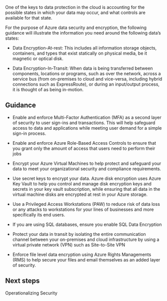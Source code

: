 
One of the keys to data protection in the cloud is accounting for the possible states in which your data may occur, and what controls are available for that state.  


For the purpose of Azure data security and encryption, the following guidance will illustrate the information you need around the following data’s states: 
 

- Data Encryption-At-rest: This includes all information storage objects, containers, and types that exist statically on physical media, be it magnetic or optical disk. 

- Data Encryption-In-Transit: When data is being transferred between components, locations or programs, such as over the network, across a service bus (from on-premises to cloud and vice-versa, including hybrid connections such as ExpressRoute), or during an input/output process, it is thought of as being in-motion. 



## Guidance 

- Enable and enforce Multi-Factor Authentication (MFA) as a second layer of security to user sign-ins and transactions. This will help safeguard access to data and applications while meeting user demand for a simple sign-in process. 

- Enable and enforce Azure Role-Based Access Controls to ensure that you grant only the amount of access that users need to perform their jobs 

- Encrypt your Azure Virtual Machines to help protect and safeguard your data to meet your organizational security and compliance requirements.  

- Use secret keys to encrypt your data. Azure disk encryption uses Azure Key Vault to help you control and manage disk encryption keys and secrets in your key vault subscription, while ensuring that all data in the virtual machine disks are encrypted at rest in your Azure storage. 

- Use a Privileged Access Workstations (PAW) to reduce risk of data loss or any attacks to workstations for your lines of businesses and more specifically its end users. 

- If you are using SQL databases, ensure you enable SQL Data Encryption 

- Protect your data in transit by isolating the entire communication channel between your on-premises and cloud infrastructure by using a virtual private network (VPN) such as Site-to-Site VPN 

- Enforce file level data encryption using Azure Rights Managements (RMS) to help secure your files and email themselves as an added layer of security. 



## Next steps 
Operationalizing Security 
